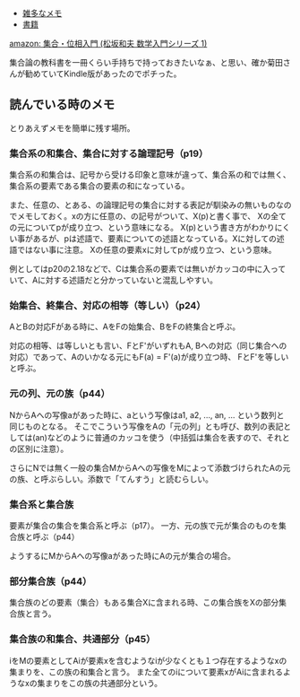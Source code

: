- [雑多なメモ](%E9%9B%91%E5%A4%9A%E3%81%AA%E3%83%A1%E3%83%A2)
- [書籍](%E6%9B%B8%E7%B1%8D)

[amazon: 集合・位相入門 (松坂和夫 数学入門シリーズ 1) ](https://amzn.to/4cEkW8Z)

集合論の教科書を一冊くらい手持ちで持っておきたいなぁ、と思い、確か菊田さんが勧めていてKindle版があったのでポチった。

## 読んでいる時のメモ

とりあえずメモを簡単に残す場所。

### 集合系の和集合、集合に対する論理記号（p19）

集合系の和集合は、記号から受ける印象と意味が違って、集合系の和では無く、集合系の要素である集合の要素の和になっている。

また、任意の、とある、の論理記号の集合に対する表記が馴染みの無いものなのでメモしておく。xの方に任意の、の記号がついて、X(p)と書く事で、
Xの全ての元についてpが成り立つ、という意味になる。
X(p)という書き方がわかりにくい事があるが、pは述語で、要素についての述語となっている。Xに対しての述語ではない事に注意。
Xの任意の要素xに対してpが成り立つ、という意味。

例としてはp20の2.18などで、Cは集合系の要素では無いがカッコの中に入っていて、Aに対する述語だと分かっていないと混乱しやすい。

### 始集合、終集合、対応の相等（等しい）（p24）

AとBの対応Fがある時に、AをFの始集合、BをFの終集合と呼ぶ。

対応の相等、は等しいとも言い、FとF'がいずれもA, Bへの対応（同じ集合への対応）であって、Aのいかなる元にもF(a) = F'(a)が成り立つ時、
FとF'を等しいと呼ぶ。

### 元の列、元の族（p44）

NからAへの写像aがあった時に、aという写像はa1, a2, ..., an, ... という数列と同じものとなる。
そこでこういう写像をAの「元の列」とも呼び、数列の表記としては(an)などのように普通のカッコを使う（中括弧は集合を表すので、それとの区別に注意）。

さらにNでは無く一般の集合MからAへの写像をMによって添数づけられたAの元の族、と呼ぶらしい。添数で「てんすう」と読むらしい。

### 集合系と集合族

要素が集合の集合を集合系と呼ぶ（p17）。
一方、元の族で元が集合のものを集合族と呼ぶ（p44）

ようするにMからAへの写像aがあった時にAの元が集合の場合。

### 部分集合族（p44）

集合族のどの要素（集合）もある集合Xに含まれる時、この集合族をXの部分集合族と言う。

### 集合族の和集合、共通部分（p45）

iをMの要素としてAiが要素xを含むようなiが少なくとも１つ存在するようなxの集まりを、この族の和集合と言う。
また全てのiについて要素xがAiに含まれるようなxの集まりをこの族の共通部分という。